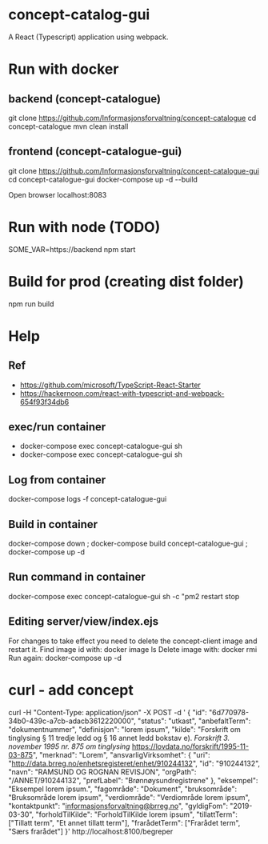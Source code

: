 # concept-catalog-gui
A React (Typescript) application using webpack.

# Run with docker
## backend (concept-catalogue)
git clone https://github.com/Informasjonsforvaltning/concept-catalogue
cd concept-catalogue
mvn clean install

## frontend (concept-catalogue-gui)
git clone https://github.com/Informasjonsforvaltning/concept-catalogue-gui
cd concept-catalogue-gui
docker-compose up -d --build

Open browser localhost:8083 

# Run with node (TODO)
SOME_VAR=https://backend npm start

# Build for prod (creating dist folder)
npm run build

# Help
## Ref
* https://github.com/microsoft/TypeScript-React-Starter
* https://hackernoon.com/react-with-typescript-and-webpack-654f93f34db6

## exec/run container
* docker-compose exec concept-catalogue-gui sh
* docker-compose exec concept-catalogue-gui sh

## Log from container
docker-compose logs -f concept-catalogue-gui

## Build in container
docker-compose down ; 
docker-compose build concept-catalogue-gui ; 
docker-compose up -d

## Run command in container
docker-compose exec concept-catalogue-gui sh -c "pm2 restart stop

## Editing server/view/index.ejs
For changes to take effect you need to delete the concept-client image and restart it.
Find image id with: docker image ls
Delete image with: docker rmi <IMAGEID>
Run again: docker-compose up -d

# curl - add concept
curl -H "Content-Type: application/json" -X POST -d '
{
   "id": "6d770978-34b0-439c-a7cb-adacb3612220000",
   "status": "utkast",
   "anbefaltTerm": "dokumentnummer",
   "definisjon": "lorem ipsum",
   "kilde": "Forskrift om tinglysing § 11 tredje ledd og § 16 annet ledd bokstav e). _Forskrift 3. november 1995 nr. 875 om tinglysing_ https://lovdata.no/forskrift/1995-11-03-875",
   "merknad": "Lorem",
   "ansvarligVirksomhet": {
     "uri": "http://data.brreg.no/enhetsregisteret/enhet/910244132",
     "id": "910244132",
     "navn": "RAMSUND OG ROGNAN REVISJON",
     "orgPath": "/ANNET/910244132",
     "prefLabel": "Brønnøysundregistrene"
   },
   "eksempel": "Eksempel lorem ipsum.",
   "fagområde": "Dokument",
   "bruksområde": "Bruksområde lorem ipsum",
   "verdiområde": "Verdiområde lorem ipsum",
   "kontaktpunkt": "informasjonsforvaltning@brreg.no",
   "gyldigFom": "2019-03-30",
   "forholdTilKilde": "ForholdTilKilde lorem ipsum",
   "tillattTerm": ["Tillatt term", "Et annet tillatt term"],
   "frarådetTerm": ["Frarådet term", "Særs frarådet"]
 }' http://localhost:8100/begreper
